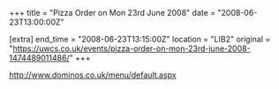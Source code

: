 +++
title = "Pizza Order on Mon 23rd June 2008"
date = "2008-06-23T13:00:00Z"

[extra]
end_time = "2008-06-23T13:15:00Z"
location = "LIB2"
original = "https://uwcs.co.uk/events/pizza-order-on-mon-23rd-june-2008-1474489011486/"
+++

http://www.dominos.co.uk/menu/default.aspx

